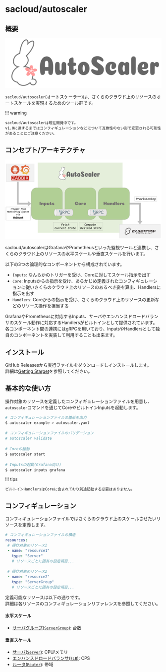 # sacloud/autoscaler

## 概要

![logo.png](images/logo.svg)

`sacloud/autoscaler`(オートスケーラー)は、さくらのクラウド上のリソースのオートスケールを実現するためのツール群です。


!!! warning

    sacloud/autoscalerは現在開発中です。
    v1.0に達するまではコンフィギュレーションなどについて互換性のない形で変更される可能性があることにご注意ください。

## コンセプト/アーキテクチャ

![architecture](images/architecture.png)

sacloud/autoscalerはGrafanaやPrometheusといった監視ツールと連携し、さくらのクラウド上のリソースの水平スケールや垂直スケールを行います。   
  
以下の3つの論理的なコンポーネントから構成されています。

- `Inputs`: なんらかのトリガーを受け、Coreに対してスケール指示を出す
- `Core`: Inputsからの指示を受け、あらかじめ定義されたコンフィギュレーションに従いさくらのクラウド上のリソースのあるべき姿を算出、Handlersに指示を出す
- `Handlers`: Coreからの指示を受け、さくらのクラウド上のリソースの更新などのリソース操作を担当する

GrafanaやPrometheusに対応するInputs、サーバやエンハンスドロードバランサのスケール動作に対応するHandlersがビルトインとして提供されています。
各コンポーネント間の連携にはgRPCを用いており、InputsやHandlersとして独自のコンポーネントを実装して利用することも出来ます。

## インストール

GitHub Releasesから実行ファイルをダウンロードしインストールします。  
詳細は[Getting Starget](./getting_started/)を参照してください。  

## 基本的な使い方

操作対象のリソースを定義したコンフィギュレーションファイルを用意し、`autoscaler`コマンドを通じてCoreやビルトインInputsを起動します。

```bash
# コンフィギュレーションファイルの雛形を出力
$ autoscaler example > autoscaler.yaml

# コンフィギュレーションファイルのバリデーション
# autoscaler validate

# Coreの起動
$ autoscaler start

# Inputsの起動(Grafana向け)
$ autoscaler inputs grafana 
```

!!! tips

    ビルトインHandlersはCoreに含まれており別途起動する必要はありません。

## コンフィギュレーション

コンフィギュレーションファイルではさくらのクラウド上のスケールさせたいリソースを定義します。  

```yaml
# コンフィギュレーションファイルの構造
resources:
 # 操作対象のリソース1 
 - name: "resource1" 
   type: "Server"  
   # リソースごとに固有の設定項目...
     
 # 操作対象のリソース2 
 - name: "resource2"
   type: "ServerGroup"
   # リソースごとに固有の設定項目...
```

定義可能なリソースは以下の通りです。  
詳細は各リソースのコンフィギュレーションリファレンスを参照してください。

#### 水平スケール

  - [サーバグループ(`ServerGroup`)](./configuration/#resource_def_server_group): 台数

#### 垂直スケール

  - [サーバ(`Server`)](./configuration/#resource_def_server): CPU/メモリ
  - [エンハンスドロードバランサ(`ELB`)](./configuration/#resource_def_elb): CPS
  - [ルータ(`Router`)](./configuration/#resource_def_router): 帯域

